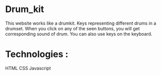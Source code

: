# Drum_kit

This website works like a drumkit.
Keys representing different drums in a drumset.
When you click on any of the seen buttons, you will get corresponding sound of drum.
You can also use keys on the keyboard.

# Technologies :
HTML
CSS
Javascript

